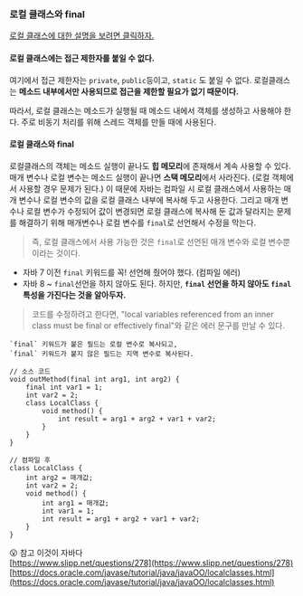 
### 로컬 클래스와 final

[로컬 클래스에 대한 설명을 보려면 클릭하자.](java-중첩클래스.md)

#### 로컬 클래스에는 접근 제한자를 붙일 수 없다.
여기에서 접근 제한자는 `private`, `public`등이고, `static` 도 붙일 수 없다.
로컬클래스는 **메소드 내부에서만 사용되므로 접근을 제한할 필요가 없기 때문이다.**

따라서, 로컬 클래스는 메소드가 실행될 때 메소드 내에서 객체를 생성하고 사용해야 한다.
주로 비동기 처리를 위해 스레드 객체를 만들 때에 사용된다.

#### 로컬 클래스와 final

로컬클래스의 객체는 메소드 실행이 끝나도 **힙 메모리**에 존재해서 계속 사용할 수 있다.
매개 변수나 로컬 변수는 메소드 실행이 끝나면 **스택 메모리**에서 사라진다. (로컬 객체에서 사용할 경우 문제가 된다.)
이 때문에 자바는 컴파일 시 로컬 클래스에서 사용하는 매개 변수나 로컬 변수의 값을 로컬 클래스 내부에 복사해 두고 사용한다.
그리고 매개 변수나 로컬 변수가 수정되어 값이 변경되면 로컬 클래스에 복사해 둔 값과 달라지는 문제를 해결하기 위해
매개변수나 로컬 변수를 `final`로 선언해서 수정을 막는다.

> 즉, 로컬 클래스에서 사용 가능한 것은 `final`로 선언된 매개 변수와 로컬 변수뿐이라는 것이다.

- 자바 7 이전
    `final` 키워드를 꼭! 선언해 줬어야 했다. (컴파일 에러)
- 자바 8 ~
    `final`선언을 하지 않아도 된다.
    하지만, **`final` 선언을 하지 않아도 `final` 특성을 가진다는 것을 알아두자.**
    
> 코드를 수정하려고 한다면, "local variables referenced from an inner class must be final or effectively final"와 같은
>에러 문구를 만날 수 있다.

    `final` 키워드가 붙은 필드는 로컬 변수로 복사되고,
    `final` 키워드가 붙지 않은 필드는 지역 변수로 복사된다.
    
```
// 소스 코드
void outMethod(final int arg1, int arg2) {
    final int var1 = 1;
    int var2 = 2;
    class LocalClass {
        void method() {
            int result = arg1 + arg2 + var1 + var2;
        }
    }
}

// 컴파일 후
class LocalClass {
    int arg2 = 매개값;
    int var2 = 2;
    void method() {
        int arg1 = 매개값;
        int var1 = 1;
        int result = arg1 + arg2 + var1 + var2;
    }
}
```

😮 참고
이것이 자바다<br>
[https://www.slipp.net/questions/278](https://www.slipp.net/questions/278)
[https://docs.oracle.com/javase/tutorial/java/javaOO/localclasses.html](https://docs.oracle.com/javase/tutorial/java/javaOO/localclasses.html)
